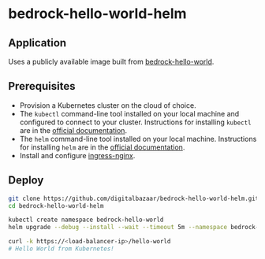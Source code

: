 # bedrock-hello-world-helm

## Application
Uses a publicly available image built from
[bedrock-hello-world](https://github.com/digitalbazaar/bedrock-hello-world).

## Prerequisites
- Provision a Kubernetes cluster on the cloud of choice.
- The `kubectl` command-line tool installed on your local machine and configured
  to connect to your cluster. Instructions for installing `kubectl` are in
  the [official documentation](https://kubernetes.io/docs/tasks/tools/).
- The `helm` command-line tool  installed on your local machine. Instructions
  for installing `helm` are in the
  [official documentation](https://github.com/helm/helm/releases).
- Install and configure
  [ingress-nginx](https://kubernetes.github.io/ingress-nginx/).

## Deploy
```sh
git clone https://github.com/digitalbazaar/bedrock-hello-world-helm.git
cd bedrock-hello-world-helm

kubectl create namespace bedrock-hello-world
helm upgrade --debug --install --wait --timeout 5m --namespace bedrock-hello-world -f values.yaml qa bedrock-hello-world

curl -k https://<load-balancer-ip>/hello-world
# Hello World from Kubernetes!
```
